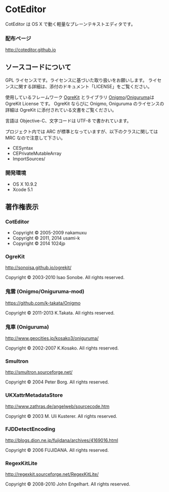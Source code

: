 
CotEditor
=============================
CotEditor は OS X で動く軽量なプレーンテキストエディタです。

### 配布ページ
<http://coteditor.github.io>


ソースコードについて
-----------------------------
GPL ライセンスです。ライセンスに基づいた取り扱いをお願いします。
ライセンスに関する詳細は、添付のドキュメント「LICENSE」をご覧ください。

使用しているフレームワーク [OgreKit](http://sonoisa.github.io/ogrekit/) とライブラリ [Onigmo](https://github.com/k-takata/Onigmo)/[Oniguruma](http://www.geocities.jp/kosako3/oniguruma/)は OgreKit License です。
OgreKit ならびに Onigmo, Oniguruma のライセンスの詳細は OgreKit に添付されている文書をご覧ください。

言語は Objective-C、文字コードは UTF-8 で書かれています。

プロジェクト内では ARC が標準となっていますが、以下のクラスに関しては MRC なので注意して下さい。

- CESyntax
- CEPrivateMutableArray
- ImportSources/

### 開発環境
- OS X 10.9.2
- Xcode 5.1


著作権表示
-----------------------------
### CotEditor
- Copyright © 2005-2009 nakamuxu
- Copyright © 2011, 2014 usami-k
- Copyright © 2014 1024jp

### OgreKit
<http://sonoisa.github.io/ogrekit/>

Copyright © 2003-2010 Isao Sonobe. All rights reserved.

### 鬼雲 (Onigmo/Oniguruma-mod)
<https://github.com/k-takata/Onigmo>

Copyright © 2011-2013  K.Takata. All rights reserved. 

### 鬼車 (Oniguruma)
<http://www.geocities.jp/kosako3/oniguruma/>

Copyright © 2002-2007  K.Kosako. All rights reserved.

### Smultron
<http://smultron.sourceforge.net/>

Copyright © 2004 Peter Borg. All rights reserved.

### UKXattrMetadataStore
<http://www.zathras.de/angelweb/sourcecode.htm>

Copyright © 2003 M. Uli Kusterer. All rights reserved.

### FJDDetectEncoding
<http://blogs.dion.ne.jp/fujidana/archives/4169016.html>

Copyright © 2006 FUJIDANA. All rights reserved.

### RegexKitLite
<http://regexkit.sourceforge.net/RegexKitLite/>

Copyright © 2008-2010 John Engelhart. All rights reserved.
